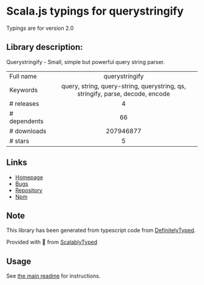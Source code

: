 
# Scala.js typings for querystringify

Typings are for version 2.0

## Library description:
Querystringify - Small, simple but powerful query string parser.

|                    |                 |
| ------------------ | :-------------: |
| Full name          | querystringify |
| Keywords           | query, string, query-string, querystring, qs, stringify, parse, decode, encode |
| # releases         | 4 |
| # dependents       | 66 |
| # downloads        | 207946877 |
| # stars            | 5 |

## Links
- [Homepage](https://github.com/unshiftio/querystringify)
- [Bugs](https://github.com/unshiftio/querystringify/issues)
- [Repository](https://github.com/unshiftio/querystringify)
- [Npm](https://www.npmjs.com/package/querystringify)
    


## Note
This library has been generated from typescript code from [DefinitelyTyped](https://definitelytyped.org).

Provided with :purple_heart: from [ScalablyTyped](https://github.com/oyvindberg/ScalablyTyped)

## Usage
See [the main readme](../../readme.md) for instructions.


